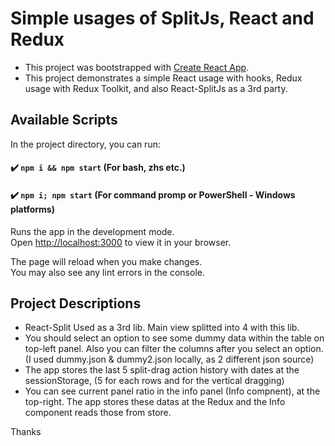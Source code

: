 # Simple usages of SplitJs, React and Redux 

- This project was bootstrapped with [Create React App](https://github.com/facebook/create-react-app).
- This project demonstrates a simple React usage with hooks, Redux usage with Redux Toolkit, and also React-SplitJs as a 3rd party.

## Available Scripts

In the project directory, you can run:


#### ✔️ `npm i && npm start` (For bash, zhs etc.)
#### ✔️ `npm i; npm start` (For command promp or PowerShell - Windows platforms)

Runs the app in the development mode.\
Open [http://localhost:3000](http://localhost:3000) to view it in your browser.

The page will reload when you make changes.\
You may also see any lint errors in the console.

## Project Descriptions

- React-Split Used as a 3rd lib. Main view splitted into 4 with this lib.
- You should select an option to see some dummy data within the table on top-left panel. Also you can filter the columns after you select an option. (I used dummy.json & dummy2.json locally, as 2 different json source)
- The app stores the last 5 split-drag action history with dates at the sessionStorage, (5 for each rows and for the vertical dragging)
- You can see current panel ratio in the info panel (Info compnent), at the top-right. The app stores these datas at the Redux and the Info component reads those from store.

Thanks
